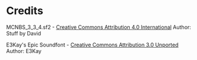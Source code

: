 # Credits

MCNBS_3_3_4.sf2 - [Creative Commons Attribution 4.0 International](https://creativecommons.org/licenses/by/4.0/deed.en) Author: Stuff by David


E3Kay's Epic Soundfont - [Creative Commons Attribution 3.0 Unported](http://creativecommons.org/licenses/by-3/4.0/deed.en) Author: E3Kay
